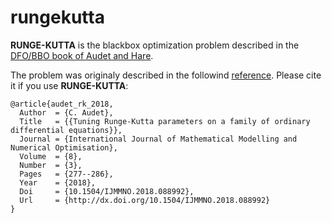 # rungekutta

**RUNGE-KUTTA** is the blackbox optimization problem described in the
[DFO/BBO book of Audet and
Hare](https://link.springer.com/book/10.1007/978-3-319-68913-5).


The problem was originaly described in the followind [reference](http://dx.doi.org/10.1504/IJMMNO.2018.088992).
Please cite it if you use **RUNGE-KUTTA**:

```
@article{audet_rk_2018,
  Author  = {C. Audet},
  Title   = {{Tuning Runge-Kutta parameters on a family of ordinary differential equations}},
  Journal = {International Journal of Mathematical Modelling and Numerical Optimisation},
  Volume  = {8},
  Number  = {3},
  Pages   = {277--286},
  Year    = {2018},
  Doi     = {10.1504/IJMMNO.2018.088992},
  Url     = {http://dx.doi.org/10.1504/IJMMNO.2018.088992}
}
```
